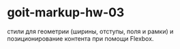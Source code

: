# goit-markup-hw-03
стили для геометрии (ширины, отступы, поля и рамки) и позиционирование контента при помощи Flexbox.
